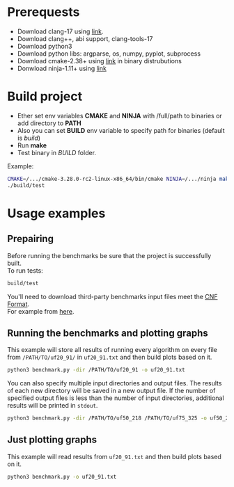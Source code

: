 # Prerequests

* Download clang-17 using [link](https://ubuntuhandbook.org/index.php/2023/09/how-to-install-clang-17-or-16-in-ubuntu-22-04-20-04/).
* Download clang++, abi support, clang-tools-17
* Download python3
* Download python libs: argparse, os, numpy, pyplot, subprocess
* Download cmake-2.38+ using [link](https://cmake.org/download/) in binary distrubutions
* Donwload ninja-1.11+ using [link](https://github.com/ninja-build/ninja/releases)

# Build project
* Ether set env variables **CMAKE** and **NINJA** with /full/path to binaries or add directory to **PATH** 
* Also you can set **BUILD** env variable to specify path for binaries (default is *build*)
* Run **make**
* Test binary in *BUILD* folder.

Example:
```bash
CMAKE=/.../cmake-3.28.0-rc2-linux-x86_64/bin/cmake NINJA=/.../ninja make
./build/test
```

# Usage examples
## Prepairing
Before running the benchmarks be sure that the project is successfully built.  
To run tests:
```bash
build/test
```
You'll need to download third-party benchmarks input files meet the [CNF Format](https://www.cs.ubc.ca/~hoos/SATLIB/Benchmarks/SAT/satformat.ps).  
For example from [here](https://www.cs.ubc.ca/~hoos/SATLIB/benchm.html).

## Running the benchmarks and plotting graphs
This example will store all results of running every algorithm on every file from `/PATH/TO/uf20_91/` in `uf20_91.txt` and then build plots based on it.
```bash
python3 benchmark.py -dir /PATH/TO/uf20_91 -o uf20_91.txt
```

You can also specify multiple input directories and output files. The results of each new directory will be saved in a new output file. If the number of specified output files is less than the number of input directories, additional results will be printed in `stdout`.
```bash
python3 benchmark.py -dir /PATH/TO/uf50_218 /PATH/TO/uf75_325 -o uf50_218.txt uf75_325.txt
```
## Just plotting graphs
This example will read results from `uf20_91.txt` and then build plots based on it.
```bash
python3 benchmark.py -o uf20_91.txt
```